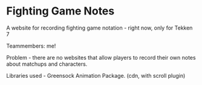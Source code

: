 # Fighting Game Notes
A website for recording fighting game notation - right now, only for Tekken 7

Teammembers: me!

Problem - there are no websites that allow players to record their own notes 
about matchups and characters. 

Libraries used - 
Greensock Animation Package. (cdn, with scroll plugin)
